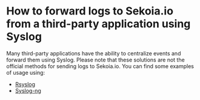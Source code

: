 # How to forward logs to Sekoia.io from a third-party application using Syslog

Many third-party applications have the ability to centralize events and forward them using Syslog. Please note that these solutions are not the official methods for sending logs to Sekoia.io. You can find some examples of usage using: 

- [Rsyslog](./rsyslog.md)
- [Syslog-ng](./syslog-ng.md)